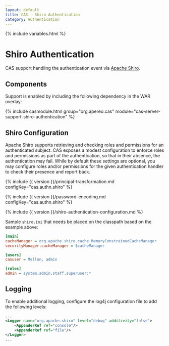 ```yaml
---
layout: default
title: CAS - Shiro Authentication
category: Authentication
---
```

{% include variables.html %}

# Shiro Authentication

CAS support handling the authentication event via [Apache Shiro](http://shiro.apache.org/).

## Components

Support is enabled by including the following dependency in the WAR overlay:

{% include casmodule.html group="org.apereo.cas" module="cas-server-support-shiro-authentication" %}

## Shiro Configuration

Apache Shiro supports retrieving and checking roles and permissions for an authenticated
subject. CAS exposes a modest configuration to enforce roles and permissions as part
of the authentication, so that in their absence, the authentication may fail.
While by default these settings are optional, you may configure roles and/or permissions
for the given authentication handler to check their presence and report back.

{% include {{ version }}/principal-transformation.md configKey="cas.authn.shiro" %}

{% include {{ version }}/password-encoding.md configKey="cas.authn.shiro" %}

{% include {{ version }}/shiro-authentication-configuration.md %}

Sample `shiro.ini` that needs be placed on the classpath based on the example above:

```ini
[main]
cacheManager = org.apache.shiro.cache.MemoryConstrainedCacheManager
securityManager.cacheManager = $cacheManager

[users]
casuser = Mellon, admin

[roles]
admin = system,admin,staff,superuser:*
```

## Logging

To enable additional logging, configure the log4j configuration file to add the following levels:

```xml
...
<Logger name="org.apache.shiro" level="debug" additivity="false">
    <AppenderRef ref="console"/>
    <AppenderRef ref="file"/>
</Logger>
...
```
